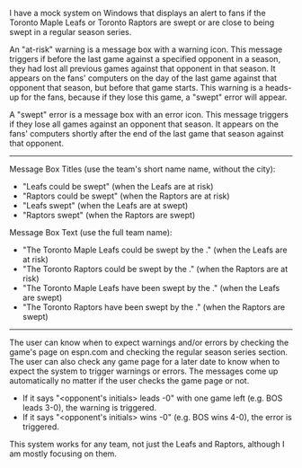 I have a mock system on Windows that displays an alert to fans if the Toronto Maple Leafs or Toronto Raptors are swept or are close to being swept in a regular season series.

An "at-risk" warning is a message box with a warning icon. This message triggers if before the last game against a specified opponent in a season, they had lost all previous games against that opponent in that season. It appears on the fans' computers on the day of the last game against that opponent that season, but before that game starts. This warning is a heads-up for the fans, because if they lose this game, a "swept" error will appear.

A "swept" error is a message box with an error icon. This message triggers if they lose all games against an opponent that season. It appears on the fans' computers shortly after the end of the last game that season against that opponent.

---

Message Box Titles (use the team's short name name, without the city):
- "Leafs could be swept" (when the Leafs are at risk)
- "Raptors could be swept" (when the Raptors are at risk)
- "Leafs swept" (when the Leafs are at swept)
- "Raptors swept" (when the Raptors are swept)

Message Box Text (use the full team name):
- "The Toronto Maple Leafs could be swept by the <opponent name>." (when the Leafs are at risk)
- "The Toronto Raptors could be swept by the <opponent name>." (when the Raptors are at risk)
- "The Toronto Maple Leafs have been swept by the <opponent name>." (when the Leafs are swept)
- "The Toronto Raptors have been swept by the <opponent name>." (when the Raptors are swept)

---

The user can know when to expect warnings and/or errors by checking the game's page on espn.com and checking the regular season series section. The user can also check any game page for a later date to know when to expect the system to trigger warnings or errors. The messages come up automatically no matter if the user checks the game page or not.
- If it says "<opponent's initials> leads <any number>-0" with one game left (e.g. BOS leads 3-0), the warning is triggered.
- If it says "<opponent's initials> wins <any number>-0" (e.g. BOS wins 4-0), the error is triggered.

This system works for any team, not just the Leafs and Raptors, although I am mostly focusing on them.
